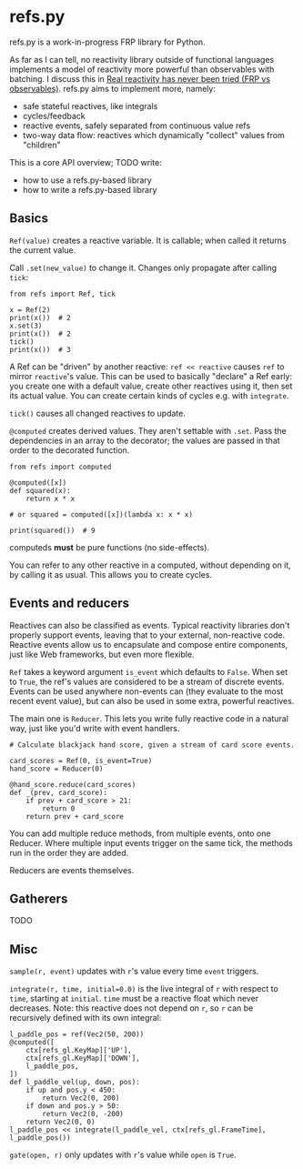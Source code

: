 # refs.py

refs.py is a work-in-progress FRP library for Python.

As far as I can tell, no reactivity library outside of functional languages implements a model of reactivity more powerful than observables with batching. I discuss this in [Real reactivity has never been tried (FRP vs observables)](https://tmewett.com/limitations-of-observables/). refs.py aims to implement more, namely:

-   safe stateful reactives, like integrals
-   cycles/feedback
-   reactive events, safely separated from continuous value refs
-   two-way data flow: reactives which dynamically "collect" values from "children"

This is a core API overview; TODO write:

-   how to use a refs.py-based library
-   how to write a refs.py-based library

## Basics

`Ref(value)` creates a reactive variable. It is callable; when called it returns the current value.

Call `.set(new_value)` to change it. Changes only propagate after calling `tick`:

    from refs import Ref, tick

    x = Ref(2)
    print(x())  # 2
    x.set(3)
    print(x())  # 2
    tick()
    print(x())  # 3

A Ref can be "driven" by another reactive: `ref << reactive` causes `ref` to mirror `reactive`'s value. This can be used to basically "declare" a Ref early: you create one with a default value, create other reactives using it, then set its actual value. You can create certain kinds of cycles e.g. with `integrate`.

`tick()` causes all changed reactives to update.

`@computed` creates derived values. They aren't settable with `.set`. Pass the dependencies in an array to the decorator; the values are passed in that order to the decorated function.

    from refs import computed

    @computed([x])
    def squared(x):
        return x * x

    # or squared = computed([x])(lambda x: x * x)

    print(squared())  # 9

computeds **must** be pure functions (no side-effects).

You can refer to any other reactive in a computed, without depending on it, by calling it as usual. This allows you to create cycles.

## Events and reducers

Reactives can also be classified as events. Typical reactivity libraries don't properly support events, leaving that to your external, non-reactive code. Reactive events allow us to encapsulate and compose entire components, just like Web frameworks, but even more flexible.

`Ref` takes a keyword argument `is_event` which defaults to `False`. When set to `True`, the ref's values are considered to be a stream of discrete events. Events can be used anywhere non-events can (they evaluate to the most recent event value), but can also be used in some extra, powerful reactives.

The main one is `Reducer`. This lets you write fully reactive code in a natural way, just like you'd write with event handlers.

    # Calculate blackjack hand score, given a stream of card score events.

    card_scores = Ref(0, is_event=True)
    hand_score = Reducer(0)

    @hand_score.reduce(card_scores)
    def _(prev, card_score):
        if prev + card_score > 21:
            return 0
        return prev + card_score

You can add multiple reduce methods, from multiple events, onto one Reducer. Where multiple input events trigger on the same tick, the methods run in the order they are added.

Reducers are events themselves.

## Gatherers

TODO

## Misc

`sample(r, event)` updates with `r`'s value every time `event` triggers.

`integrate(r, time, initial=0.0)` is the live integral of `r` with respect to `time`, starting at `initial`. `time` must be a reactive float which never decreases. Note: this reactive does not depend on `r`, so `r` can be recursively defined with its own integral:

    l_paddle_pos = ref(Vec2(50, 200))
    @computed([
        ctx[refs_gl.KeyMap]['UP'],
        ctx[refs_gl.KeyMap]['DOWN'],
        l_paddle_pos,
    ])
    def l_paddle_vel(up, down, pos):
        if up and pos.y < 450:
            return Vec2(0, 200)
        if down and pos.y > 50:
            return Vec2(0, -200)
        return Vec2(0, 0)
    l_paddle_pos << integrate(l_paddle_vel, ctx[refs_gl.FrameTime], l_paddle_pos())

`gate(open, r)` only updates with `r`'s value while `open` is `True`.
